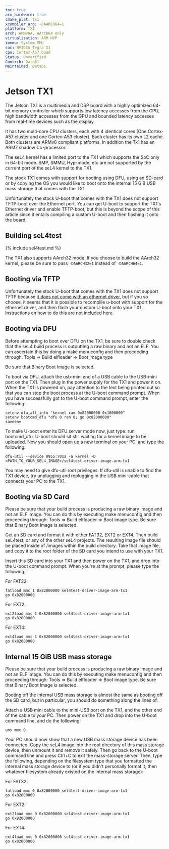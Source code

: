 ```yaml
---
toc: true
arm_hardware: true
cmake_plat: tx1
xcompiler_arg: -DAARCH64=1
platform: TX1
arch: ARMv8A, AArch64 only
virtualization: ARM HYP
iommu: System MMU
soc: NVIDIA Tegra X1
cpu: Cortex-A57 Quad
Status: Unverified
Contrib: Data61
Maintained: Data61
---
```

# Jetson TX1
 The Jetson TX1 is a multimedia and DSP board with a highly
optimized 64-bit memory controller which supports low latency accesses
from the CPU, high bandwidth accesses from the GPU and bounded latency
accesses from real-time devices such as the display.

It has two multi-core CPU clusters, each with 4 identical cores (One
Cortex-A57 cluster and one Cortex-A53 cluster). Each cluster has its own
L2 cache. Both clusters are ARMv8 compliant platforms. In addition the
Tx1 has an ARM7 shadow Co-processor.

The seL4 kernel has a limited port to the TX1 which supports the SoC
only in 64-bit mode. SMP, SMMU, Hyp-mode, etc are not supported by the
current port of the seL4 kernel to the TX1.

The stock TX1 comes with support for booting using DFU, using an SD-card
or by copying the OS you would like to boot onto the internal 15 GiB USB
mass storage that comes with the TX1.

Unfortunately the stock U-boot that comes with the TX1 does not support
TFTP-boot over the Ethernet port. You can get U-boot to support the
TX1's Ethernet driver and enable TFTP-boot, but this is beyond the scope
of this article since it entails compiling a custom U-boot and then
flashing it onto the board.

## Building seL4test

{% include sel4test.md %}

The TX1 also supports AArch32 mode. If you choose to build the AArch32 kernel,
please be sure to pass `-DAARCH32=1` instead of `-DAARCH64=1`.

## Booting via TFTP
 Unfortunately the stock U-boot that comes with
the TX1 does not support TFTP because
[it does not come with an ethernet driver](https://devtalk.nvidia.com/default/topic/962946/tx1-pxe-boot/), but if you so choose, it
seems that it is possible to recomplile u-boot with support for the
ethernet driver, and then flash your custom U-boot onto your TX1.
Instructions on how to do this are not included here.

## Booting via DFU


Before attempting to boot over DFU on the TX1, be sure to double check
that the seL4 build process is outputting a raw binary and not an ELF.
You can ascertain this by doing a make menuconfig and then proceeding
through: Tools => Build elfloader => Boot image type

Be sure that Binary Boot Image is selected.

To boot via DFU, attach the usb-mini end of a USB cable to the USB-mini
port on the TX1. Then plug in the power supply for the TX1 and power it
on. When the TX1 is powered on, pay attention to the text being printed
out so that you can stop the boot process at the U-boot command prompt.
When you have successfully got to the U-boot command prompt, enter the
following:
```
setenv dfu_alt_info "kernel ram 0x82000000 0x1000000"
setenv bootcmd_dfu "dfu 0 ram 0; go 0x82000000"
saveenv
```

To make U-boot enter its DFU server mode now, just type:
run bootcmd_dfu. U-boot should sit still waiting for a kernel image to
be uploaded. Now you should open up a new terminal on your PC, and type
the following:
```
dfu-util --device 0955:701a -a kernel -D <PATH_TO_YOUR_SEL4_IMAGE>/sel4test-driver-image-arm-tx1
```

You may need to give dfu-util root privileges. If dfu-util is unable to
find the TX1 device, try unplugging and replugging in the USB mini-cable
that connects your PC to the TX1.

## Booting via SD Card
 Please be sure that your build process is
producing a raw binary image and not an ELF image. You can do this by
executing make menuconfig and then proceeding through: Tools =>
Build elfloader => Boot image type. Be sure that Binary Boot Image is
selected.

Get an SD card and format it with either FAT32, EXT2 or EXT4. Then build
seL4test, or any of the other seL4 projects. The resulting image file
should be placed inside of /images within the build directory. Take that
image file, and copy it to the root folder of the SD card you intend to
use with your TX1.

Insert this SD card into your TX1 and then power on the TX1, and drop
into the U-boot command prompt. When you're at the prompt, please type
the following:

For FAT32:
```
fatload mmc 1 0x82000000 sel4test-driver-image-arm-tx1
go 0x82000000
```

For EXT2:
``` 
ext2load mmc 1 0x82000000 sel4test-driver-image-arm-tx1
go 0x82000000
```

For EXT4:
```
ext4load mmc 1 0x82000000 sel4test-driver-image-arm-tx1
go 0x82000000
```

## Internal 15 GiB USB mass storage


Please be sure that your build process is producing a raw binary image
and not an ELF image. You can do this by executing make menuconfig and
then proceeding through: Tools => Build elfloader =>
Boot image type. Be sure that Binary Boot Image is selected.

Booting off the internal USB mass storage is almost the same as booting
off the SD card, but in particular, you should do something along the
lines of:

Attach a USB mini cable to the mini-USB port on the TX1, and the other
end of the cable to your PC. Then power on the TX1 and drop into the
U-boot command line, and do the following:

```
ums mmc 0
```

Your PC should now show that a new USB mass storage device has been
connected. Copy the seL4 image into the root directory of this mass
storage device, then unmount it and remove it safely. Then go back to
the U-boot command line and press Ctrl+C to exit the mass-storage
server. Then, type the following, depending on the filesystem type that
you formatted the internal mass storage device to (or if you didn't
personally format it, then whatever filesystem already existed on the
internal mass storage):

For FAT32:
``` 
fatload mmc 0 0x82000000 sel4test-driver-image-arm-tx1
go 0x82000000
```

For EXT2:
```
ext2load mmc 0 0x82000000 sel4test-driver-image-arm-tx1
go 0x82000000
```

For EXT4:
```
ext4load mmc 0 0x82000000 sel4test-driver-image-arm-tx1
go 0x82000000
```
